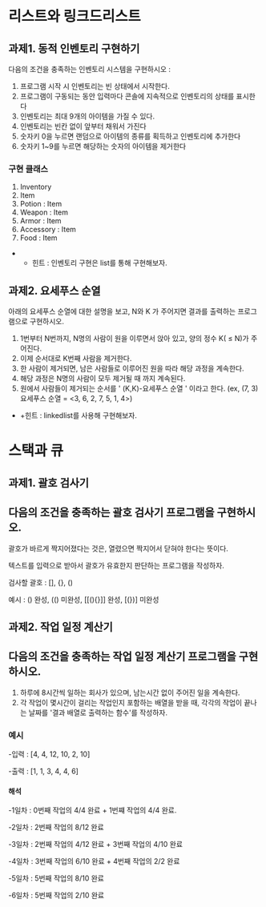 # 리스트와 링크드리스트

## 과제1. 동적 인벤토리 구현하기

다음의 조건을 충족하는 인벤토리 시스템을 구현하시오 :
1. 프로그램 시작 시 인벤토리는 빈 상태에서 시작한다.
2. 프로그램이 구동되는 동안 입력마다 콘솔에 지속적으로 인벤토리의 상태를 표시한다
3. 인벤토리는 최대 9개의 아이템을 가질 수 있다.
4. 인벤토리는 빈칸 없이 앞부터 채워서 가진다
5. 숫자키 0을 누르면 랜덤으로 아이템의 종류를 획득하고 인벤토리에 추가한다
6. 숫자키 1~9를 누르면 해당하는 숫자의 아이템을 제거한다


### 구현 클래스
1. Inventory
2. Item
3. Potion : Item
4. Weapon : Item
5. Armor : Item
6. Accessory : Item
7. Food : Item


- + 힌트 : 인벤토리 구현은 list를 통해 구현해보자.


## 과제2. 요세푸스 순열

아래의 요세푸스 순열에 대한 설명을 보고, N와 K 가 주어지면 결과를 출력하는 프로그램으로 구현하시오.

1. 1번부터 N번까지, N명의 사람이 원을 이루면서 앉아 있고, 양의 정수 K( ≤ N)가 주어진다.
2. 이제 순서대로 K번째 사람을 제거한다.
3. 한 사람이 제거되면, 남은 사람들로 이루어진 원을 따라 해당 과정을 계속한다.
4. 해당 과정은 N명의 사람이 모두 제거될 때 까지 계속된다.
5. 원에서 사람들이 제거되는 순서를 ' (K,K)-요세푸스 순열 ' 이라고 한다. (ex, (7, 3)요세푸스 순열 = <3, 6, 2, 7, 5, 1, 4>)


- +힌트 : linkedlist를 사용해 구현해보자.



# 스택과 큐

## 과제1. 괄호 검사기

다음의 조건을 충족하는 괄호 검사기 프로그램을 구현하시오.
-
괄호가 바르게 짝지어졌다는 것은, 열렸으면 짝지어서 닫혀야 한다는 뜻이다.

텍스트를 입력으로 받아서 괄호가 유효한지 판단하는 프로그램을 작성하자.



검사할 괄호 : [], {}, ()

예시 : () 완성, (() 미완성, [[(){}]] 완성, [(})] 미완성



## 과제2. 작업 일정 계산기

다음의 조건을 충족하는 작업 일정 계산기 프로그램을 구현하시오.
-
1. 하루에 8시간씩 일하는 회사가 있으며, 남는시간 없이 주어진 일을 계속한다.
2. 각 작업이 몇시간이 걸리는 작업인지 포함하는 배열을 받을 때, 각각의 작업이 끝나는 날짜를 '결과 배열로 출력하는 함수'를 작성하자.

### 예시
-입력 : [4, 4, 12, 10, 2, 10]

-출력 : [1, 1, 3, 4, 4, 6]


#### 해석


-1일차 : 0번째 작업의 4/4 완료 + 1번쨰 작업의 4/4 완료.

-2일차 : 2번째 작업의 8/12 완료

-3일차 : 2번째 작업의 4/12 완료 + 3번째 작업의 4/10 완료

-4일차 : 3번째 작업의 6/10 완료 + 4번째 작업의 2/2 완료

-5일차 : 5번째 작업의 8/10 완료

-6일차 : 5번째 작업의 2/10 완료



